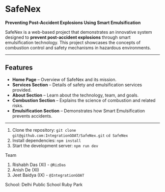 # SafeNex

**Preventing Post-Accident Explosions Using Smart Emulsification**

SafeNex is a web-based project that demonstrates an innovative system designed to **prevent post-accident explosions** through smart emulsification technology. This project showcases the concepts of combustion control and safety mechanisms in hazardous environments.

---

##  Features

- **Home Page** – Overview of SafeNex and its mission.
- **Services Section** – Details of safety and emulsification services provided.
- **About Section** – Learn about the technology, team, and goals.
- **Combustion Section** – Explains the science of combustion and related risks.
- **Emulsification Section** – Demonstrates how Smart Emulsification prevents accidents.

---

1. Clone the repository:
     `git clone git@github.com:IntegrationGOAT/SafeNex.git`
     `cd SafeNex`
2. Install dependencies:
     `npm install`
3. Start the development server:
     `npm run dev`


Team
1. Rishabh Das (XI) - `@RizDas`
2. Anish De (XI)
3. Jeet Baidya (IX) - `@IntegrationGOAT`
   
School: Delhi Public School Ruby Park
